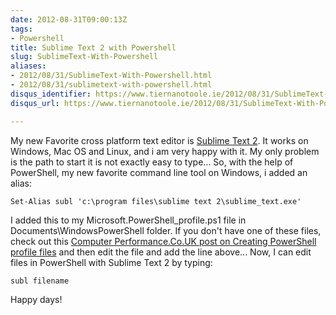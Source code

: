 ```yaml
---
date: 2012-08-31T09:00:13Z
tags:
- Powershell
title: Sublime Text 2 with Powershell
slug: SublimeText-With-Powershell
aliases:
- 2012/08/31/SublimeText-With-Powershell.html
- 2012/08/31/sublimetext-with-powershell.html
disqus_identifier: https://www.tiernanotoole.ie/2012/08/31/SublimeText-With-Powershell.html
disqus_url: https://www.tiernanotoole.ie/2012/08/31/SublimeText-With-Powershell.html

---
```

 My new Favorite cross platform text editor is [Sublime Text 2][1]. It works on Windows, Mac OS and Linux, and i am very happy with it. My only problem is the path to start it is not exactly easy to type... So, with the help of PowerShell, my new favorite command line tool on Windows, i added an alias:

`Set-Alias subl 'c:\program files\sublime text 2\sublime_text.exe'`

I added this to my Microsoft.PowerShell_profile.ps1 file in Documents\WindowsPowerShell folder. If you don't have one of these files, check out this [Computer Performance.Co.UK post on Creating PowerShell profile files][2] and then edit the file and add the line above... Now, I can edit files in PowerShell with Sublime Text 2 by typing:

`subl filename`

Happy days!

[1]:http://www.sublimetext.com/2
[2]:http://www.computerperformance.co.uk/powershell/powershell_profile_ps1.htm